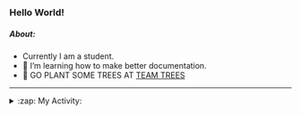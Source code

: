 ### Hello World!

##### About:
- Currently I am a student.
- 🌱 I’m learning how to make better documentation.
- 🌱 GO PLANT SOME TREES AT [TEAM TREES](https://teamtrees.org/)

---
<details>
  <summary>:zap: My Activity:</summary>
  
<!--START_SECTION:waka-->
![Code Time](http://img.shields.io/badge/Code%20Time-1%2C152%20hrs%2045%20mins-blue)

**I'm a Night 🦉** 

```text
🌞 Morning                1657 commits        ██░░░░░░░░░░░░░░░░░░░░░░░   09.70 % 
🌆 Daytime                5914 commits        █████████░░░░░░░░░░░░░░░░   34.64 % 
🌃 Evening                4872 commits        ███████░░░░░░░░░░░░░░░░░░   28.53 % 
🌙 Night                  4631 commits        ███████░░░░░░░░░░░░░░░░░░   27.12 % 
```
📅 **I'm Most Productive on Wednesday** 

```text
Monday                   2494 commits        ████░░░░░░░░░░░░░░░░░░░░░   14.61 % 
Tuesday                  2295 commits        ███░░░░░░░░░░░░░░░░░░░░░░   13.44 % 
Wednesday                3947 commits        ██████░░░░░░░░░░░░░░░░░░░   23.12 % 
Thursday                 2157 commits        ███░░░░░░░░░░░░░░░░░░░░░░   12.63 % 
Friday                   1709 commits        ███░░░░░░░░░░░░░░░░░░░░░░   10.01 % 
Saturday                 1515 commits        ██░░░░░░░░░░░░░░░░░░░░░░░   08.87 % 
Sunday                   2957 commits        ████░░░░░░░░░░░░░░░░░░░░░   17.32 % 
```


📊 **This Week I Spent My Time On** 

```text
🔥 Editors: 
VS Code                  2 mins              █████████████████████████   100.00 % 

🐱‍💻 Projects: 
giveth-dapps-v2          1 min               ████████████████████░░░░░   81.56 % 
praise                   0 secs              █████░░░░░░░░░░░░░░░░░░░░   18.44 % 
```


 Last Updated on 24/07/2023 20:09:55 UTC
<!--END_SECTION:waka-->
</details>
